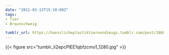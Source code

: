 ```yaml
---
date: "2011-03-13T15:10:00Z"
tags:
- Tier
- Braunschweig

tumblr_url: https://haesslicheplastiktiereundzeugs.tumblr.com/post/3860951268
---
```

{{< figure src="tumblr_li2epcPlEE1qbfzcmo1_1280.jpg" >}}
